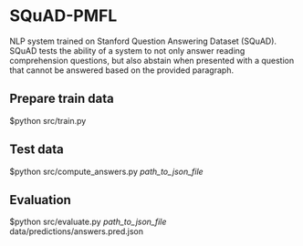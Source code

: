 # SQuAD-PMFL
NLP system trained on Stanford Question Answering Dataset (SQuAD). SQuAD tests the ability of a system to not only answer reading comprehension questions, but also abstain when presented with a question that cannot be answered based on the provided paragraph.


## Prepare train data

$python src/train.py


## Test data

$python src/compute_answers.py *path_to_json_file*


## Evaluation

$python src/evaluate.py *path_to_json_file* data/predictions/answers.pred.json


